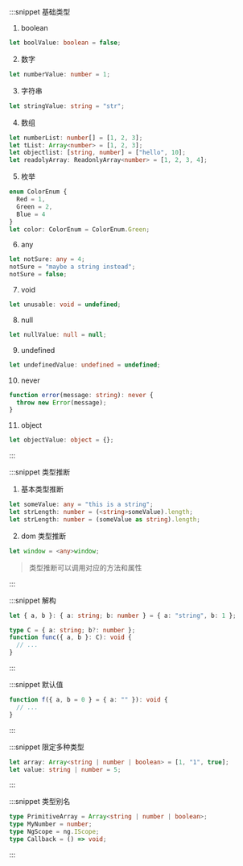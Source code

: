 :::snippet 基础类型

1. boolean

```typescript
let boolValue: boolean = false;
```

2. 数字

```typescript
let numberValue: number = 1;
```

3. 字符串

```typescript
let stringValue: string = "str";
```

4. 数组

```typescript
let numberList: number[] = [1, 2, 3];
let tList: Array<number> = [1, 2, 3];
let objectlist: [string, number] = ["hello", 10];
let readolyArray: ReadonlyArray<number> = [1, 2, 3, 4];
```

5. 枚举

```typescript
enum ColorEnum {
  Red = 1,
  Green = 2,
  Blue = 4
}
let color: ColorEnum = ColorEnum.Green;
```

6. any

```typescript
let notSure: any = 4;
notSure = "maybe a string instead";
notSure = false;
```

7. void

```typescript
let unusable: void = undefined;
```

8. null

```typescript
let nullValue: null = null;
```

9. undefined

```typescript
let undefinedValue: undefined = undefined;
```

10. never

```typescript
function error(message: string): never {
  throw new Error(message);
}
```

11. object

```typescript
let objectValue: object = {};
```

:::

:::snippet 类型推断

1. 基本类型推断

```typescript
let someValue: any = "this is a string";
let strLength: number = (<string>someValue).length;
let strLength: number = (someValue as string).length;
```

2. dom 类型推断

```typescript
let window = <any>window;
```

> 类型推断可以调用对应的方法和属性

:::

:::snippet 解构

```typescript
let { a, b }: { a: string; b: number } = { a: "string", b: 1 };
```

```typescript
type C = { a: string; b?: number };
function func({ a, b }: C): void {
  // ...
}
```

:::

:::snippet 默认值

```typescript
function f({ a, b = 0 } = { a: "" }): void {
  // ...
}
```

:::

:::snippet 限定多种类型

```typescript
let array: Array<string | number | boolean> = [1, "1", true];
let value: string | number = 5;
```

:::

:::snippet 类型别名

```typescript
type PrimitiveArray = Array<string | number | boolean>;
type MyNumber = number;
type NgScope = ng.IScope;
type Callback = () => void;
```

:::
